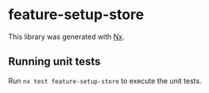 # feature-setup-store

This library was generated with [Nx](https://nx.dev).

## Running unit tests

Run `nx test feature-setup-store` to execute the unit tests.
